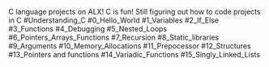C language projects on ALX!
C is fun!
Still figuring out how to code projects in C
#Understanding_C
#0_Hello_World
#1_Variables
#2_If_Else
#3_Functions
#4_Debugging
#5_Nested_Loops
#6_Pointers_Arrays_Functions
#7_Recursion
#8_Static_libraries
#9_Arguments
#10_Memory_Allocations
#11_Prepocessor
#12_Structures
#13_Pointers and functions
#14_Variadic_Functions
#15_Singly_Linked_Lists
